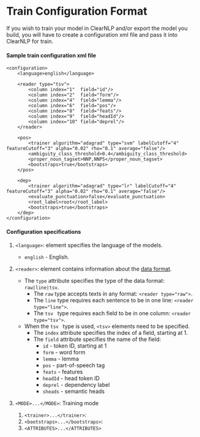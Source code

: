 # Train Configuration Format
If you wish to train your model in ClearNLP and/or export the model you build, you will have to create a configuration xml file and pass it into ClearNLP for train.

#### Sample train configuration xml file
	<configuration>
	    <language>english</language>
 
	    <reader type="tsv">
	        <column index="1"  field="id"/>
	        <column index="2"  field="form"/>
	        <column index="4"  field="lemma"/>
	        <column index="6"  field="pos"/>
	        <column index="8"  field="feats"/>
	        <column index="9"  field="headId"/>
	        <column index="10" field="deprel"/>
	    </reader>

	    <pos>
	        <trainer algorithm="adagrad" type="svm" labelCutoff="4" featureCutoff="3" alpha="0.02" rho="0.1" average="false"/>
	        <ambiguity_class_threshold>0.4</ambiguity_class_threshold>
	        <proper_noun_tagset>NNP,NNPS</proper_noun_tagset>
	        <bootstraps>true</bootstraps>
	    </pos>
	    
		<dep>
	        <trainer algorithm="adagrad" type="lr" labelCutoff="4" featureCutoff="3" alpha="0.02" rho="0.1" average="false"/>
	        <evaluate_punctuation>false</evaluate_punctuation>
	        <root_label>root</root_label>
	        <bootstraps>true</bootstraps>
	    </dep>
	</configuration>
	
#### Configuration specifications
1. `<language>`: element specifies the language of the models.
	- `english` - English.
2. `<reader>`: element contains information about the [data format](../data_format.md).
	- The `type` attribute specifies the type of the data format: `raw|line|tsv`.
		+ The `raw` type accepts texts in any format: `<reader type="raw">`.
		+ The `line` type requires each sentence to be in one line: `<reader type="line">`.
		+ The `tsv ` type requires each field to be in one column: `<reader type="tsv">`.
	- When the `tsv ` type is used, `<tsv>` elements need to be specified.
		+ The `index` attribute specifies the index of a field, starting at 1.
		+ The `field` attribute specifies the name of the field:
			* `id` - token ID, starting at 1
			* `form` - word form
			* `lemma` - lemma
			* `pos` - part-of-speech tag
			* `feats` - features
			* `headId` - head token ID
			* `deprel` - dependency label
			* `sheads` - semantic heads

3. `<MODE>...</MODE>`: Training mode
	1. `<trainer>...</trainer>`:
	2. `<bootstraps>...</bootstraps>`:
	3. `<ATTRIBUTES>...</ATTRIBUTES>`
